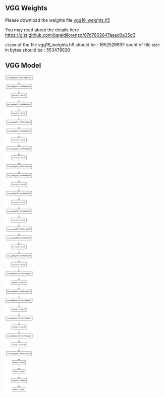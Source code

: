 ## VGG Weights

Please download the weights file [vgg16_weights.h5](https://drive.google.com/file/d/1xJbtMZzKv62PaohN1fRySZR6l9gHTz6Z/view?usp=sharing)

You may read about the details here <https://gist.github.com/baraldilorenzo/07d7802847aaad0a35d3>

`cksum` of the file vgg16_weights.h5 should be : 1652526697 
count of file size in bytes should be          : 553479920 

## VGG Model
<img src='https://raw.githubusercontent.com/stephen-olet/VQA_Demo/master/model_vgg.png'>



